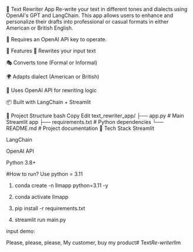 📝 Text Rewriter App
Re-write your text in different tones and dialects using OpenAI's GPT and LangChain. This app allows users to enhance and personalize their drafts into professional or casual formats in either American or British English.

🔐 Requires an OpenAI API key to operate.

🚀 Features
🔁 Rewrites your input text

🎭 Converts tone (Formal or Informal)

🌍 Adapts dialect (American or British)

🔐 Uses OpenAI API for rewriting logic

📦 Built with LangChain + Streamlit

📌 Project Structure
bash
Copy
Edit
text_rewriter_app/
├── app.py                # Main Streamlit app
├── requirements.txt      # Python dependencies
└── README.md             # Project documentation
🧠 Tech Stack
Streamlit

LangChain

OpenAI API

Python 3.8+


#How to run? Use python = 3.11

1. conda create -n llmapp python=3.11 -y

2. conda activate llmapp

3. pip install -r requirements.txt

4. streamlit run main.py



input demo:

Please, please, please, My customer, buy my product#   T e x t _ R e - w r i t e r _ l l m 
 
 
